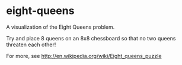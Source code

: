 eight-queens
============

A visualization of the Eight Queens problem.  

Try and place 8 queens on an 8x8 chessboard so that no two queens threaten each other!  

For more, see http://en.wikipedia.org/wiki/Eight_queens_puzzle